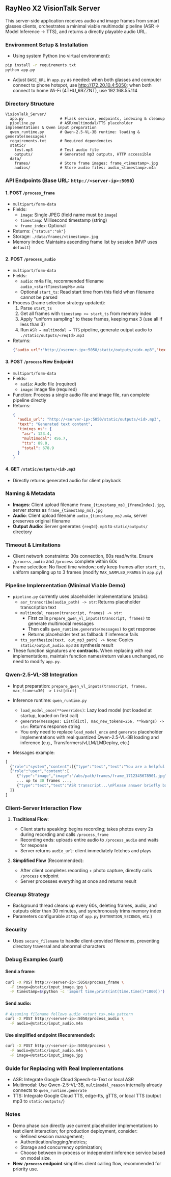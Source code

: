 ## RayNeo X2 VisionTalk Server

This server-side application receives audio and image frames from smart glasses clients, orchestrates a minimal viable multimodal pipeline (ASR → Model Inference → TTS), and returns a directly playable audio URL.

### Environment Setup & Installation
- Using system Python (no virtual environment):
```bash
pip install -r requirements.txt
python app.py
```
- Adjust `BASE_URL` in `app.py` as needed: when both glasses and computer connect to phone hotspot, use http://172.20.10.4:5050; when both connect to home Wi-Fi (4THU_6RZZNT), use 192.168.55.114

### Directory Structure
```
VisionTalk_Server/
  app.py                # Flask service, endpoints, indexing & cleanup
  pipeline.py           # ASR/multimodal/TTS placeholder implementations & Qwen input preparation
  qwen_runtime.py       # Qwen-2.5-VL-3B runtime: loading & generate(messages)
  requirements.txt      # Required dependencies
  static/
    test.mp3            # Test audio file
    outputs/            # Generated mp3 outputs, HTTP accessible
  data/
    frames/             # Store frame images: frame_<timestamp>.jpg
    audios/             # Store audio files: audio_<timestamp>.m4a
```

### API Endpoints (Base URL: `http://<server-ip>:5050`)

#### 1. POST `/process_frame`
- `multipart/form-data`
- Fields:
  - `image`: Single JPEG (field name must be `image`)
  - `timestamp`: Millisecond timestamp (string)
  - `frame_index`: Optional
- Returns: `{"status":"ok"}`
- Storage: `./data/frames/<timestamp>.jpg`
- Memory index: Maintains ascending frame list by session (MVP uses `default`)

#### 2. POST `/process_audio`
- `multipart/form-data`
- Fields:
  - `audio`: m4a file, recommended filename `audio_<startTimestampMs>.m4a`
  - Optional `start_ts`: Read start time from this field when filename cannot be parsed
- Process (frame selection strategy updated):
  1) Parse `start_ts`
  2) Get all frames with `timestamp >= start_ts` from memory index
  3) Apply "uniform sampling" to these frames, keeping max 3 (use all if less than 3)
  4) Run `ASR → multimodal → TTS` pipeline, generate output audio to `./static/outputs/<reqId>.mp3`
- Returns:
  ```json
  {"audio_url":"http://<server-ip>:5050/static/outputs/<id>.mp3","text":"<optional_text>"}
  ```

#### 3. POST `/process` **New Endpoint**
- `multipart/form-data`
- Fields:
  - `audio`: Audio file (required)
  - `image`: Image file (required)
- Function: Process a single audio file and image file, run complete pipeline directly
- Returns:
  ```json
  {
    "audio_url": "http://<server-ip>:5050/static/outputs/<id>.mp3",
    "text": "Generated text content",
    "timings_ms": {
      "asr": 123.4,
      "multimodal": 456.7,
      "tts": 89.0,
      "total": 678.9
    }
  }
  ```

#### 4. GET `/static/outputs/<id>.mp3`
- Directly returns generated audio for client playback

### Naming & Metadata
- **Images**: Client upload filename `frame_{timestamp_ms}_{frameIndex}.jpg`, server stores as `frame_{timestamp_ms}.jpg`
- **Audio**: Client upload filename `audio_{timestamp_ms}.m4a`, server preserves original filename
- **Output Audio**: Server generates `{reqId}.mp3` to `static/outputs/` directory

### Timeout & Limitations
- Client network constraints: 30s connection, 60s read/write. Ensure `/process_audio` and `/process` complete within 60s
- Frame selection: No fixed time window; only keep frames after `start_ts`, uniform sampling up to 3 frames (modify `MAX_SAMPLED_FRAMES` in `app.py`)

### Pipeline Implementation (Minimal Viable Demo)
- `pipeline.py` currently uses placeholder implementations (stubs):
  - `asr_transcribe(audio_path) -> str`: Returns placeholder transcription text
  - `multimodal_reason(transcript, frames) -> str`:
    - First calls `prepare_qwen_vl_inputs(transcript, frames)` to generate multimodal messages
    - Then calls `qwen_runtime.generate(messages)` to get response
    - Returns placeholder text as fallback if inference fails
  - `tts_synthesize(text, out_mp3_path) -> None`: Copies `static/output_audio.mp3` as synthesis result
- These function signatures are **contracts**. When replacing with real implementations, maintain function names/return values unchanged, no need to modify `app.py`.

### Qwen-2.5-VL-3B Integration
- Input preparation: `prepare_qwen_vl_inputs(transcript, frames, max_frames=30) -> List[dict]`
- Inference runtime: `qwen_runtime.py`
  - `load_model_once(**overrides)`: Lazy load model (not loaded at startup, loaded on first call)
  - `generate(messages: List[dict], max_new_tokens=256, **kwargs) -> str`: Returns response string
  - You only need to replace `load_model_once` and `generate` placeholder implementations with real quantized Qwen-2.5-VL-3B loading and inference (e.g., Transformers/vLLM/LMDeploy, etc.)

- Messages example:
```python
[
  {"role":"system","content":[{"type":"text","text":"You are a helpful multimodal assistant."}]},
  {"role":"user","content":[
     {"type":"image","image":"/abs/path/frames/frame_1712345678901.jpg"},
     ... up to 30 frames ...,
     {"type":"text","text":"ASR transcript...\nPlease answer briefly based on the images (Chinese preferred)."}
  ]}
]
```

### Client-Server Interaction Flow
1. **Traditional Flow**:
   - Client starts speaking: begins recording; takes photos every 2s during recording and calls `/process_frame`
   - Recording ends: uploads entire audio to `/process_audio` and waits for response
   - Server returns `audio_url`: client immediately fetches and plays

2. **Simplified Flow** (Recommended):
   - After client completes recording + photo capture, directly calls `/process` endpoint
   - Server processes everything at once and returns result

### Cleanup Strategy
- Background thread cleans up every 60s, deleting frames, audio, and outputs older than 30 minutes, and synchronously trims memory index
- Parameters configurable at top of `app.py` (`RETENTION_SECONDS`, etc.)

### Security
- Uses `secure_filename` to handle client-provided filenames, preventing directory traversal and abnormal characters

### Debug Examples (curl)

#### Send a frame:
```bash
curl -X POST http://<server-ip>:5050/process_frame \
  -F image=@static/input_image.jpg \
  -F timestamp=$(python -c 'import time;print(int(time.time()*1000))')
```

#### Send audio:
```bash
# Assuming filename follows audio_<start_ts>.m4a pattern
curl -X POST http://<server-ip>:5050/process_audio \
  -F audio=@static/input_audio.m4a
```

#### Use simplified endpoint (Recommended):
```bash
curl -X POST http://<server-ip>:5050/process \
  -F audio=@static/input_audio.m4a \
  -F image=@static/input_image.jpg
```

### Guide for Replacing with Real Implementations
- ASR: Integrate Google Cloud Speech-to-Text or local ASR
- Multimodal: Use Qwen-2.5-VL-3B, `multimodal_reason` internally already connects to `qwen_runtime.generate`
- TTS: Integrate Google Cloud TTS, edge-tts, gTTS, or local TTS (output mp3 to `static/outputs/`)

### Notes
- Demo phase can directly use current placeholder implementations to test client interaction; for production deployment, consider:
  - Refined session management;
  - Authentication/logging/metrics;
  - Storage and concurrency optimization;
  - Choose between in-process or independent inference service based on model size.
- **New `/process` endpoint** simplifies client calling flow, recommended for priority use.